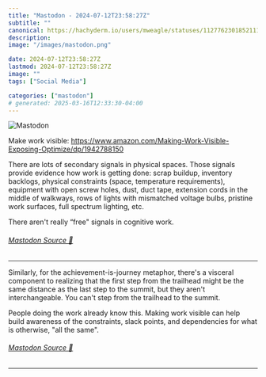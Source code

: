 ```yaml
---
title: "Mastodon - 2024-07-12T23:58:27Z"
subtitle: ""
canonical: https://hachyderm.io/users/mweagle/statuses/112776230185211168
description:
image: "/images/mastodon.png"

date: 2024-07-12T23:58:27Z
lastmod: 2024-07-12T23:58:27Z
image: ""
tags: ["Social Media"]

categories: ["mastodon"]
# generated: 2025-03-16T12:33:30-04:00
---
```

![Mastodon](/images/mastodon.png)

<p>Make work visible: <a href="https://www.amazon.com/Making-Work-Visible-Exposing-Optimize/dp/1942788150" target="_blank" rel="nofollow noopener noreferrer" translate="no"><span class="invisible">https://www.</span><span class="ellipsis">amazon.com/Making-Work-Visible</span><span class="invisible">-Exposing-Optimize/dp/1942788150</span></a></p><p>There are lots of secondary signals in physical spaces. Those signals provide evidence how work is getting done: scrap buildup, inventory backlogs, physical constraints (space, temperature requirements), equipment with open screw holes, dust, duct tape, extension cords in the middle of walkways, rows of lights with mismatched voltage bulbs, pristine work surfaces, full spectrum lighting, etc.</p><p>There aren&#39;t really “free&quot; signals in cognitive work.</p>


###### [Mastodon Source 🐘](https://hachyderm.io/@mweagle/112776230185211168)

___

<p>Similarly, for the achievement-is-journey metaphor, there&#39;s a visceral component to realizing that the first step from the trailhead might be the same distance as the last step to the summit, but they aren&#39;t interchangeable. You can&#39;t step from the trailhead to the summit. </p><p>People doing the work already know this. Making work visible can help build awareness of the constraints, slack points, and dependencies for what is otherwise, &quot;all the same&quot;.</p>


###### [Mastodon Source 🐘](https://hachyderm.io/@mweagle/112776259387270433)

___
